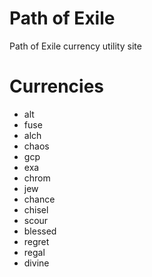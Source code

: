 # Path of Exile

Path of Exile currency utility site

# Currencies
* alt
* fuse
* alch
* chaos
* gcp
* exa
* chrom
* jew
* chance
* chisel
* scour
* blessed
* regret
* regal
* divine